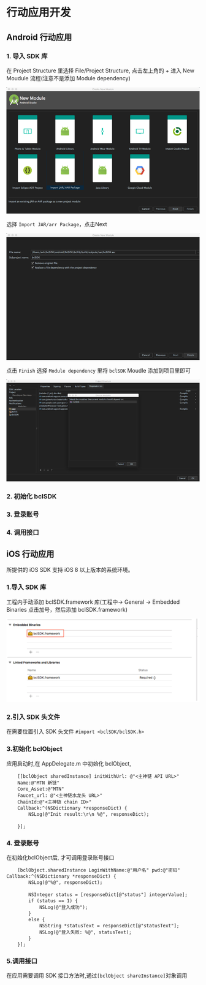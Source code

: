 # 行动应用开发

## Android 行动应用

### 1. 导入 SDK 库
在 Project Structure 里选择 File/Project Structure, 点击左上角的 + 进入 New Moudule
流程(注意不是添加 Module dependency)

![导入 SDK 库](./android-1-1.png)

选择 `Import JAR/arr Package`，点击Next


![选择arr文件所在的路径](./android-1-2.png)

点击 `Finish`
选择 `Module dependency` 里将 `bclSDK` Moudle 添加到项目里即可

![选择arr文件所在的路径](./android-1-3.png)

### 2. 初始化 bclSDK

### 3. 登录账号

### 4. 调用接口

## iOS 行动应用

所提供的 iOS SDK 支持 iOS 8 以上版本的系统环境。

### 1.导入 SDK 库

工程内手动添加 bclSDK.framework 库(工程中-> General -> Embedded Binaries 点击加号，然后添加 bclSDK.framework)

![导入SDK库](./ios-1-1.png)

### 2.引入 SDK 头文件

在需要位置引入 SDK 头文件
`#import <bclSDK/bclSDK.h>`

### 3.初始化 bclObject

应用启动时,在 AppDelegate.m 中初始化 bclObject,

```
    [[bclObject sharedInstance] initWithUrl: @"<主神链 API URL>"
    Name:@"MTN 新链"
    Core_Asset:@"MTN"
    Faucet_url: @"<主神链水龙头 URL>"
    ChainId:@"<主神链 chain ID>"
    Callback:^(NSDictionary *responseDict) {
        NSLog(@"Init result:\r\n %@", responseDict);

    }];
```


### 4. 登录账号

在初始化bclObject后, 才可调用登录账号接口

```
    [bclObject.sharedInstance LoginWithName:@"用户名" pwd:@"密码" Callback:^(NSDictionary *responseDict) {
        NSLog(@"%@", responseDict);
        
        NSInteger status = [responseDict[@"status"] integerValue];
        if (status == 1) {
            NSLog(@"登入成功");
        }
        else {
            NSString *statusText = responseDict[@"statusText"];
            NSLog(@"登入失败: %@", statusText);
        }
    }];
```

### 5.调用接口

在应用需要调用 SDK 接口方法时,通过`[bclObject shareInstance]`对象调用

